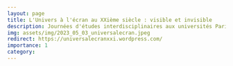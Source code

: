 ```yaml
---
layout: page
title: L'Univers à l'écran au XXième siècle : visible et invisible
description: Journées d'études interdisciplinaires aux universités Paris-Cité et Aix-Marseille & exposition d árt contemporain à la galerie Turbulence (Marseille)
img: assets/img/2023_05_03_universalecran.jpeg
redirect: https://universalecranxxi.wordpress.com/
importance: 1
category: 
---
```


